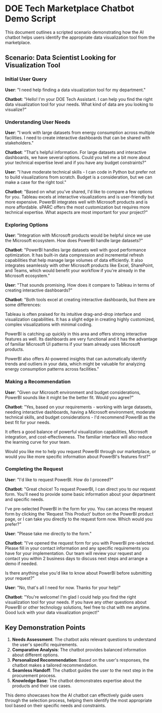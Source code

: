 # DOE Tech Marketplace Chatbot Demo Script

This document outlines a scripted scenario demonstrating how the AI chatbot helps users identify the appropriate data visualization tool from the marketplace.

## Scenario: Data Scientist Looking for Visualization Tool

### Initial User Query
**User**: "I need help finding a data visualization tool for my department."

**Chatbot**: "Hello! I'm your DOE Tech Assistant. I can help you find the right data visualization tool for your needs. What kind of data are you looking to visualize?"

### Understanding User Needs
**User**: "I work with large datasets from energy consumption across multiple facilities. I need to create interactive dashboards that can be shared with stakeholders."

**Chatbot**: "That's helpful information. For large datasets and interactive dashboards, we have several options. Could you tell me a bit more about your technical expertise level and if you have any budget constraints?"

**User**: "I have moderate technical skills - I can code in Python but prefer not to build visualizations from scratch. Budget is a consideration, but we can make a case for the right tool."

**Chatbot**: "Based on what you've shared, I'd like to compare a few options for you. Tableau excels at interactive visualizations and is user-friendly but more expensive. PowerBI integrates well with Microsoft products and is more affordable. sPARC offers the most customization but requires more technical expertise. What aspects are most important for your project?"

### Exploring Options
**User**: "Integration with Microsoft products would be helpful since we use the Microsoft ecosystem. How does PowerBI handle large datasets?"

**Chatbot**: "PowerBI handles large datasets well with good performance optimization. It has built-in data compression and incremental refresh capabilities that help manage large volumes of data efficiently. It also integrates seamlessly with other Microsoft products like Excel, SharePoint, and Teams, which would benefit your workflow if you're already in the Microsoft ecosystem."

**User**: "That sounds promising. How does it compare to Tableau in terms of creating interactive dashboards?"

**Chatbot**: "Both tools excel at creating interactive dashboards, but there are some differences:

Tableau is often praised for its intuitive drag-and-drop interface and visualization capabilities. It has a slight edge in creating highly customized, complex visualizations with minimal coding.

PowerBI is catching up quickly in this area and offers strong interactive features as well. Its dashboards are very functional and it has the advantage of familiar Microsoft UI patterns if your team already uses Microsoft products.

PowerBI also offers AI-powered insights that can automatically identify trends and outliers in your data, which might be valuable for analyzing energy consumption patterns across facilities."

### Making a Recommendation
**User**: "Given our Microsoft environment and budget considerations, PowerBI sounds like it might be the better fit. Would you agree?"

**Chatbot**: "Yes, based on your requirements - working with large datasets, needing interactive dashboards, having a Microsoft environment, moderate technical skills, and budget considerations - I'd recommend PowerBI as the best fit for your needs.

It offers a good balance of powerful visualization capabilities, Microsoft integration, and cost-effectiveness. The familiar interface will also reduce the learning curve for your team.

Would you like me to help you request PowerBI through our marketplace, or would you like more specific information about PowerBI's features first?"

### Completing the Request
**User**: "I'd like to request PowerBI. How do I proceed?"

**Chatbot**: "Great choice! To request PowerBI, I can direct you to our request form. You'll need to provide some basic information about your department and specific needs.

I've pre-selected PowerBI in the form for you. You can access the request form by clicking the 'Request This Product' button on the PowerBI product page, or I can take you directly to the request form now. Which would you prefer?"

**User**: "Please take me directly to the form."

**Chatbot**: "I've opened the request form for you with PowerBI pre-selected. Please fill in your contact information and any specific requirements you have for your implementation. Our team will review your request and contact you within 2 business days to discuss next steps and arrange a demo if needed.

Is there anything else you'd like to know about PowerBI before submitting your request?"

**User**: "No, that's all I need for now. Thanks for your help!"

**Chatbot**: "You're welcome! I'm glad I could help you find the right visualization tool for your needs. If you have any other questions about PowerBI or other technology solutions, feel free to chat with me anytime. Good luck with your data visualization project!"

## Key Demonstration Points

1. **Needs Assessment**: The chatbot asks relevant questions to understand the user's specific requirements.
2. **Comparative Analysis**: The chatbot provides balanced information about different options.
3. **Personalized Recommendation**: Based on the user's responses, the chatbot makes a tailored recommendation.
4. **Seamless Handoff**: The chatbot guides the user to the next step in the procurement process.
5. **Knowledge Base**: The chatbot demonstrates expertise about the products and their use cases.

This demo showcases how the AI chatbot can effectively guide users through the selection process, helping them identify the most appropriate tool based on their specific needs and constraints.

